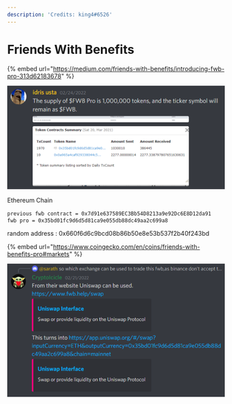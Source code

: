 ```yaml
---
description: 'Credits: king4#6526'
---
```


# Friends With Benefits

{% embed url="https://medium.com/friends-with-benefits/introducing-fwb-pro-313d62183678" %}

![](<../.gitbook/assets/image (1).png>)

Ethereum Chain

```
previous fwb contract = 0x7d91e637589EC3Bb54D8213a9e92Dc6E8D12da91
fwb pro = 0x35bd01fc9d6d5d81ca9e055db88dc49aa2c699a8
```

random address : 0x660f6d6c9bcd08b86b50e8e53b537f2b40f243bd

{% embed url="https://www.coingecko.com/en/coins/friends-with-benefits-pro#markets" %}

![](<../.gitbook/assets/image (2).png>)
